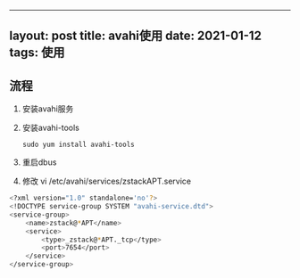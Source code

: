 
---
layout: post
title: avahi使用
date: 2021-01-12
tags: 使用
---

## 流程
1. 安装avahi服务

2. 安装avahi-tools

   ```
   sudo yum install avahi-tools
   ```

3. 重启dbus

4. 修改 vi /etc/avahi/services/zstackAPT.service

```sh
<?xml version="1.0" standalone='no'?>
<!DOCTYPE service-group SYSTEM "avahi-service.dtd">
<service-group>
    <name>zstack@*APT</name>
    <service>
        <type>_zstack@*APT._tcp</type>
        <port>7654</port>
    </service>
</service-group>
```



